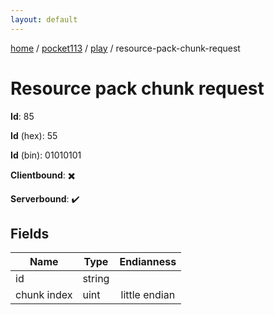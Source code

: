 ```yaml
---
layout: default
---
```


[home](/)  /  [pocket113](/protocol/pocket113)  /  [play](/protocol/pocket113/play)  /  resource-pack-chunk-request

# Resource pack chunk request

**Id**: 85

**Id** (hex): 55

**Id** (bin): 01010101

**Clientbound**: ✖️

**Serverbound**: ✔️

## Fields

Name | Type | Endianness
---|---|:---:
id | string | 
chunk index | uint | little endian
